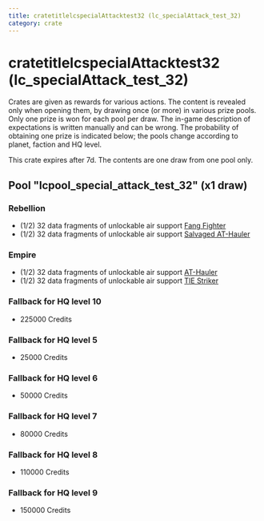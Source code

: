 ```yaml
---
title: cratetitlelcspecialAttacktest32 (lc_specialAttack_test_32)
category: crate
---
```


# cratetitlelcspecialAttacktest32 (lc_specialAttack_test_32)

Crates are given as rewards for various actions. The content is revealed only when opening them, by drawing once (or more) in various prize pools. Only one prize is won for each pool per draw. The in-game description of expectations is written manually and can be wrong. The probability of obtaining one prize is indicated below; the pools change according to planet, faction and HQ level.

This crate expires after 7d. The contents are one draw from one pool only.

## Pool "lcpool_special_attack_test_32" (x1 draw)

### Rebellion

  * (1/2) 32 data fragments of unlockable air support [Fang Fighter](FangFighter)
  * (1/2) 32 data fragments of unlockable air support [Salvaged AT-Hauler](RebelHauler)

### Empire

  * (1/2) 32 data fragments of unlockable air support [AT-Hauler](EmpireHauler)
  * (1/2) 32 data fragments of unlockable air support [TIE Striker](AtmosMig)

### Fallback for HQ level 10

  * 225000 Credits

### Fallback for HQ level 5

  * 25000 Credits

### Fallback for HQ level 6

  * 50000 Credits

### Fallback for HQ level 7

  * 80000 Credits

### Fallback for HQ level 8

  * 110000 Credits

### Fallback for HQ level 9

  * 150000 Credits